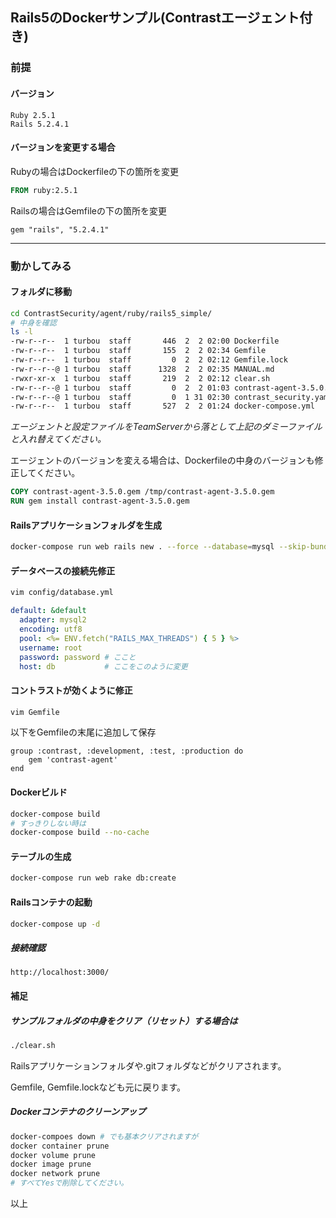 ## Rails5のDockerサンプル(Contrastエージェント付き)

### 前提

#### バージョン

```
Ruby 2.5.1
Rails 5.2.4.1
```

#### バージョンを変更する場合

Rubyの場合はDockerfileの下の箇所を変更

```dockerfile
FROM ruby:2.5.1
```

Railsの場合はGemfileの下の箇所を変更

```
gem "rails", "5.2.4.1"
```

------

### 動かしてみる

#### フォルダに移動

```bash
cd ContrastSecurity/agent/ruby/rails5_simple/
# 中身を確認
ls -l
-rw-r--r--  1 turbou  staff       446  2  2 02:00 Dockerfile
-rw-r--r--  1 turbou  staff       155  2  2 02:34 Gemfile
-rw-r--r--  1 turbou  staff         0  2  2 02:12 Gemfile.lock
-rw-r--r--@ 1 turbou  staff      1328  2  2 02:35 MANUAL.md
-rwxr-xr-x  1 turbou  staff       219  2  2 02:12 clear.sh
-rw-r--r--@ 1 turbou  staff         0  2  2 01:03 contrast-agent-3.5.0.gem # これを本物にする
-rw-r--r--@ 1 turbou  staff         0  1 31 02:30 contrast_security.yaml   # これも本物にする
-rw-r--r--  1 turbou  staff       527  2  2 01:24 docker-compose.yml
```

*エージェントと設定ファイルをTeamServerから落として上記のダミーファイルと入れ替えてください。*

エージェントのバージョンを変える場合は、Dockerfileの中身のバージョンも修正してください。

```dockerfile
COPY contrast-agent-3.5.0.gem /tmp/contrast-agent-3.5.0.gem
RUN gem install contrast-agent-3.5.0.gem
```

#### Railsアプリケーションフォルダを生成

```bash
docker-compose run web rails new . --force --database=mysql --skip-bundle --skip
```

#### データベースの接続先修正

```bash
vim config/database.yml
```

```yaml
default: &default
  adapter: mysql2
  encoding: utf8
  pool: <%= ENV.fetch("RAILS_MAX_THREADS") { 5 } %>
  username: root
  password: password # ここと
  host: db           # ここをこのように変更
```

#### コントラストが効くように修正

```bash
vim Gemfile
```

以下をGemfileの末尾に追加して保存

```
group :contrast, :development, :test, :production do
    gem 'contrast-agent'
end
```

#### Dockerビルド

```bash
docker-compose build
# すっきりしない時は
docker-compose build --no-cache
```

#### テーブルの生成

```bash
docker-compose run web rake db:create
```

#### Railsコンテナの起動

```bash
docker-compose up -d
```

##### 接続確認

```
http://localhost:3000/
```



#### 補足

##### サンプルフォルダの中身をクリア（リセット）する場合は

```bash
./clear.sh
```

Railsアプリケーションフォルダや.gitフォルダなどがクリアされます。

Gemfile, Gemfile.lockなども元に戻ります。

##### Dockerコンテナのクリーンアップ

```bash
docker-compoes down # でも基本クリアされますが
docker container prune
docker volume prune
docker image prune
docker network prune
# すべてYesで削除してください。
```



以上


